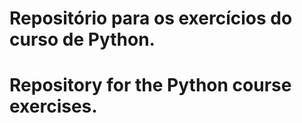 # Repositório para os exercícios do curso de Python.

# Repository for the Python course exercises.

